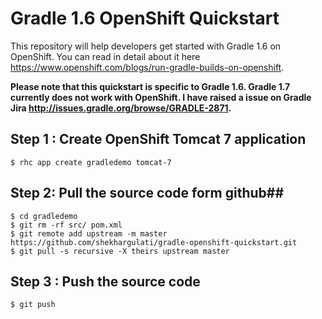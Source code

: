 # Gradle 1.6 OpenShift Quickstart #

This repository will help developers get started with Gradle 1.6 on OpenShift. You can read in detail about it here https://www.openshift.com/blogs/run-gradle-builds-on-openshift.

**Please note that this quickstart is specific to Gradle 1.6. Gradle 1.7 currently does not work with OpenShift. I have raised a issue on Gradle Jira http://issues.gradle.org/browse/GRADLE-2871.**

## Step 1 : Create OpenShift Tomcat 7 application #

```
$ rhc app create gradledemo tomcat-7
```

## Step 2: Pull the source code form github##

```
$ cd gradledemo
$ git rm -rf src/ pom.xml
$ git remote add upstream -m master https://github.com/shekhargulati/gradle-openshift-quickstart.git
$ git pull -s recursive -X theirs upstream master
```

## Step 3 : Push the source code ##

```
$ git push
```
